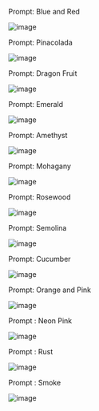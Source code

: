 Prompt: Blue and Red

![image](https://github.com/chungimungi/Color-prediction/assets/90822297/ff388c2e-6898-4af2-8f1d-939a4af17754)

Prompt: Pinacolada

![image](https://github.com/chungimungi/Color-prediction/assets/90822297/32ef4324-665f-4add-b80a-d050a6633c8a)

Prompt: Dragon Fruit

![image](https://github.com/chungimungi/Color-prediction/assets/90822297/0261e730-d097-4782-a6ef-028d1c9f9b9b)

Prompt: Emerald

![image](https://github.com/chungimungi/Color-prediction/assets/90822297/cf6fca7c-f7da-4412-ae01-8f6c07db3194)

Prompt: Amethyst

![image](https://github.com/chungimungi/Color-prediction/assets/90822297/b6110fc5-3934-4892-be92-4ad093d25dc5)

Prompt: Mohagany

![image](https://github.com/chungimungi/Color-prediction/assets/90822297/b90aa1ef-e78e-4e71-8753-82abc40fdba8)

Prompt: Rosewood

![image](https://github.com/chungimungi/Color-prediction/assets/90822297/3f7b3ef8-1a5e-4067-9666-50774149fecb)

Prompt: Semolina

![image](https://github.com/chungimungi/Color-prediction/assets/90822297/a2642165-a466-4805-af08-ce3fcff2d2bc)

Prompt: Cucumber

![image](https://github.com/chungimungi/Color-prediction/assets/90822297/ca80ccc6-0c72-4783-a37c-a4a4ac38e1ad)

Prompt: Orange and Pink

![image](https://github.com/chungimungi/Color-prediction/assets/90822297/6c5de910-fa15-4cea-b33a-7871f84f1784)

Prompt : Neon Pink

![image](https://github.com/chungimungi/Color-prediction/assets/90822297/e0bd96cc-45ed-4935-bea5-cfd5467e0e7e)

Prompt : Rust

![image](https://github.com/chungimungi/Color-prediction/assets/90822297/c651a398-fb83-41ba-aaee-c18d5ab25e7b)

Prompt : Smoke

![image](https://github.com/chungimungi/Color-prediction/assets/90822297/707e823d-4a3b-4069-92d4-f6e9a93a5ff6)
